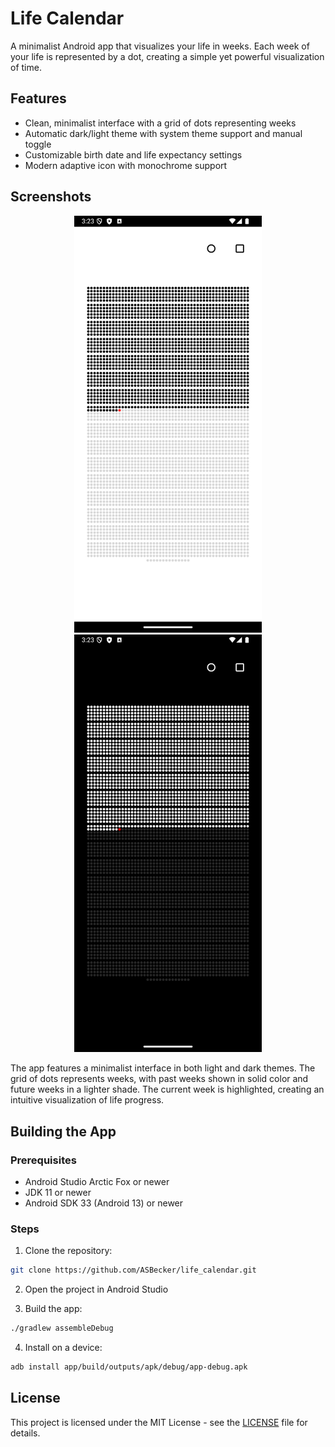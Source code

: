 # Life Calendar

A minimalist Android app that visualizes your life in weeks. Each week of your life is represented by a dot, creating a simple yet powerful visualization of time.

## Features

- Clean, minimalist interface with a grid of dots representing weeks
- Automatic dark/light theme with system theme support and manual toggle
- Customizable birth date and life expectancy settings
- Modern adaptive icon with monochrome support

## Screenshots

<div align="center">
  <img src="./screenshots/light_theme.png" width="300" alt="Light theme showing the dot grid visualization" />
  <img src="./screenshots/dark_theme.png" width="300" alt="Dark theme with inverted colors" />
</div>

The app features a minimalist interface in both light and dark themes. The grid of dots represents weeks, with past weeks shown in solid color and future weeks in a lighter shade. The current week is highlighted, creating an intuitive visualization of life progress.

## Building the App

### Prerequisites

- Android Studio Arctic Fox or newer
- JDK 11 or newer
- Android SDK 33 (Android 13) or newer

### Steps

1. Clone the repository:
```bash
git clone https://github.com/ASBecker/life_calendar.git
```

2. Open the project in Android Studio

3. Build the app:
```bash
./gradlew assembleDebug
```

4. Install on a device:
```bash
adb install app/build/outputs/apk/debug/app-debug.apk
```

## License

This project is licensed under the MIT License - see the [LICENSE](LICENSE) file for details. 